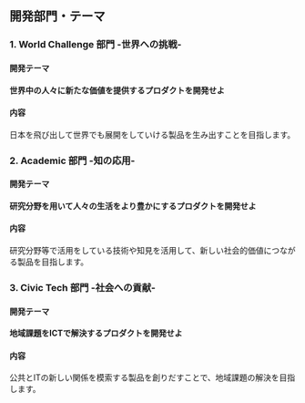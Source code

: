 ## 開発部門・テーマ

### 1. World Challenge 部門 -世界への挑戦-
#### 開発テーマ
**世界中の人々に新たな価値を提供するプロダクトを開発せよ**
#### 内容
日本を飛び出して世界でも展開をしていける製品を生み出すことを目指します。


### 2. Academic 部門 -知の応用-
#### 開発テーマ
**研究分野を用いて人々の生活をより豊かにするプロダクトを開発せよ**
#### 内容
研究分野等で活用をしている技術や知見を活用して、新しい社会的価値につながる製品を目指します。


### 3. Civic Tech 部門 -社会への貢献-
#### 開発テーマ
**地域課題をICTで解決するプロダクトを開発せよ**
#### 内容
公共とITの新しい関係を模索する製品を創りだすことで、地域課題の解決を目指します。
